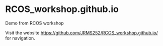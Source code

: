 # RCOS_workshop.github.io
Demo from RCOS workshop

Visit the website <a>https://github.com/JRMS252/RCOS_workshop.github.io/</a> for navigation.
